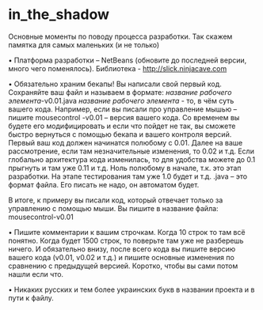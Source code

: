 # in_the_shadow
Основные моменты по поводу процесса разработки. Так скажем памятка для самых маленьких (и не только)

•	Платформа разработки – NetBeans (обновите до последней версии, много чего поменялось). Библиотека - http://slick.ninjacave.com

•	Обязательно храним бекапы! Вы написали свой первый код. Сохраняйте ваш файл и называем в формате: *название рабочего элемента*-v0.01.java 
*название рабочего элемента* - то, в чём суть вашего кода. Например, если вы писали про управление мышью – пишите mousecontrol
-v0.01 – версия вашего кода. Со временем вы будете его модифицировать и если что пойдет не так, вы сможете быстро вернуться с помощью бекапа и вашего контроля версий. Первый ваш код должен начинатся полюбому с 0.01. Далее на ваше рассмотрение, если там незначительные изменения, то 0.02 и т.д. 
Если глобально архитектура кода изменилась, то для удобства можете до 0.1 прыгнуть и там уже 0.11 и т.д.
Ноль полюбому в начале, т.к. это этап разработки. На этапе тестирования там уже 1.0 будет и т.д.
.java – это формат файла. Его писать не надо, он автоматом будет.

В итоге, к примеру вы писали код, который отвечает только за управлению с помощью мыши. Вы пишите в название файла: mousecontrol-v0.01

•	 Пишите комментарии к вашим строчкам. Когда 10 строк то там всё понятно. Когда будет 1500 строк, то поверьте там уже не разберешь ничего. И обязательно внизу, после всего кода вы пишите версию вашего кода (v0.01, v0.02 и т.д.) и пишите основные изменения по сравнению с предыдущей версией. Коротко, чтобы вы сами потом нашли если что.

•	Никаких русских и тем более украинских букв в названии проекта и в пути к файлу. 

